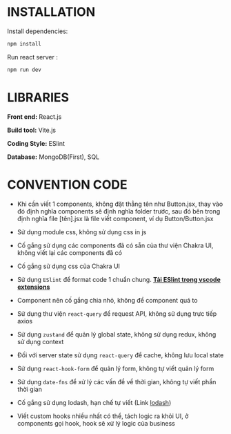 # INSTALLATION

Install dependencies:
```bash
npm install
```


Run react server :
```bash
npm run dev
```
# LIBRARIES

**Front end:** React.js

**Build tool:** Vite.js

**Coding Style:** ESlint

**Database:** MongoDB(First), SQL


# CONVENTION CODE

- Khi cần viết 1 components, không đặt thẳng tên như Button.jsx, thay vào đó định nghĩa components sẽ định nghĩa folder trước, sau đó bên trong định nghĩa file [tên].jsx là file viết component, ví dụ Button/Button.jsx
  
- Sử dụng module css, không sử dụng css in js
  
- Cố gắng sử dụng các components đã có sẵn của thư viện Chakra UI, không viết lại các components đã có
  
- Cố gắng sử dụng css của Chakra UI
  
- Sử dụng `ESlint` để format code 1 chuẩn chung. [**Tải ESlint trong vscode extensions**](https://marketplace.visualstudio.com/items?itemName=dbaeumer.vscode-eslint)
  
- Component nên cố gắng chia nhỏ, không để component quá to
  
- Sử dụng thư viện `react-query` để request API, không sử dụng trực tiếp axios
  
- Sử dụng `zustand` để quản lý global state, không sử dụng redux, không sử dụng context
  
- Đối với server state sử dụng `react-query` để cache, không lưu local state
  
- Sử dụng `react-hook-form` để quản lý form, không tự viết quản lý form
  
- Sử dụng `date-fns` để xử lý các vấn đề về thời gian, không tự viết phần thời gian
  
- Cố gắng sử dụng lodash, hạn chế tự viết (Link [lodash](https://lodash.com/))

- Viết custom hooks nhiều nhất có thể, tách logic ra khỏi UI, ở components gọi hook, hook sẽ xử lý logic của business
  
